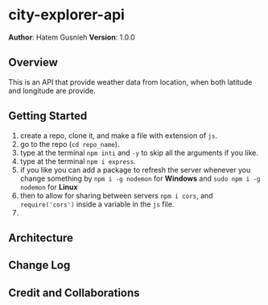 # city-explorer-api

**Author**: Hatem Gusnieh
**Version**: 1.0.0 

## Overview
This is an API that provide weather data from location, when both latitude and longitude are provide. 

## Getting Started

1. create a repo, clone it, and make a file with extension of `js`.
1. go to the repo (`cd repo_name`).
1. type at the terminal `npm inti` and `-y` to skip all the arguments if you like.
1. type at the terminal `npm i express`.
1. if you like you can add a package to refresh the server whenever 
you change something by `npm i -g nodemon` for **Windows** and `sudo npm i -g nodemon` for **Linux** 
1. then to allow for sharing between servers `npm i cors`, and `require('cors')` inside a variable in the `js` file.
1. 

## Architecture
<!-- Provide a detailed description of the application design. What technologies (languages, libraries, etc) you're using, and any other relevant design information. -->

## Change Log
<!-- Use this area to document the iterative changes made to your application as each feature is successfully implemented. Use time stamps. Here's an example:

01-01-2001 4:59pm - Application now has a fully-functional express server, with a GET route for the location resource. -->

## Credit and Collaborations
<!-- Give credit (and a link) to other people or resources that helped you build this application. -->